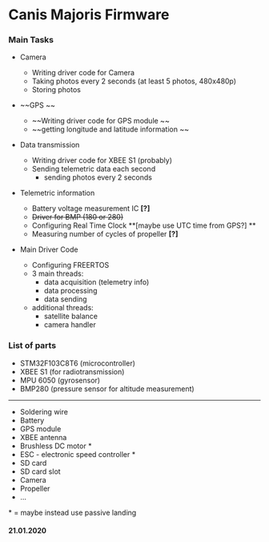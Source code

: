 # Canis Majoris Firmware

### Main Tasks

- Camera
	 - Writing driver code for Camera
	 - Taking photos every 2 seconds (at least 5 photos, 480x480p)
	 - Storing photos
-   ~~GPS ~~
    -   ~~Writing driver code for GPS module ~~
    -   ~~getting longitude and latitude information ~~
    
-   Data transmission
    -   Writing driver code for XBEE S1 (probably)
    -   Sending telemetric data  each second
        -   sending photos every 2 seconds
            
-   Telemetric information
    -   Battery voltage measurement IC **[?]**
    -   ~~Driver for BMP (180 or 280)~~ 
    -   Configuring Real Time Clock **[maybe use UTC time from GPS?] **
    -   Measuring number of cycles of propeller **[?]**
        
-   Main Driver Code
    -   Configuring FREERTOS    
    -   3 main threads:
        -   data acquisition (telemetry info)            
        -   data processing
        -   data sending
    -   additional threads:
        -   satellite balance
        -   camera handler

### List of parts
- STM32F103C8T6 (microcontroller)
- XBEE S1 (for radiotransmission)
- MPU 6050 (gyrosensor)
- BMP280 (pressure sensor for altitude measurement)
***
- Soldering wire
- Battery 
- GPS module
- XBEE antenna
- Brushless DC motor *
- ESC - electronic speed controller *
- SD card
- SD card slot
- Camera 
- Propeller
- ...

\* = maybe instead use passive landing 
#### 21.01.2020
